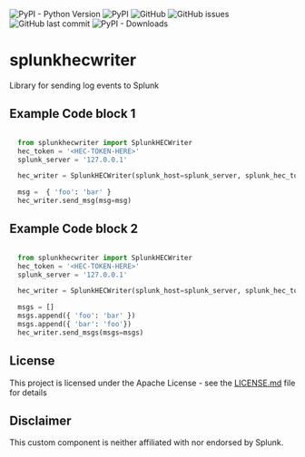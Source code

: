 ![PyPI - Python Version](https://img.shields.io/pypi/pyversions/splunkhecwriter) ![PyPI](https://img.shields.io/pypi/v/splunkhecwriter) ![GitHub](https://img.shields.io/github/license/hellqvio86/splunkhecwriter) ![GitHub issues](https://img.shields.io/github/issues-raw/hellqvio86/splunkhecwriter) ![GitHub last commit](https://img.shields.io/github/last-commit/hellqvio86/splunkhecwriter) ![PyPI - Downloads](https://img.shields.io/pypi/dm/splunkhecwriter) 

# splunkhecwriter
Library for sending log events to Splunk

## Example Code block 1
```python

  from splunkhecwriter import SplunkHECWriter
  hec_token = '<HEC-TOKEN-HERE>'
  splunk_server = '127.0.0.1'

  hec_writer = SplunkHECWriter(splunk_host=splunk_server, splunk_hec_token=hec_token)

  msg =  { 'foo': 'bar' }
  hec_writer.send_msg(msg=msg)

```

## Example Code block 2
```python

  from splunkhecwriter import SplunkHECWriter
  hec_token = '<HEC-TOKEN-HERE>'
  splunk_server = '127.0.0.1'

  hec_writer = SplunkHECWriter(splunk_host=splunk_server, splunk_hec_token=hec_token)

  msgs = []
  msgs.append({ 'foo': 'bar' })
  msgs.append({ 'bar': 'foo'})
  hec_writer.send_msgs(msgs=msgs)

```

## License

This project is licensed under the Apache License - see the [LICENSE.md](LICENSE.md) file for details

## Disclaimer
This custom component is neither affiliated with nor endorsed by Splunk.
